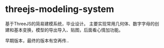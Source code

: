 # threejs-modeling-system
基于ThreeJS的简易建模系统，毕业设计。
主要实现常用几何体、数字字母的创建和基本变换，模型的导出导入、贴图，后面看心情加功能。

早期版本，最终的版本有空再传..
